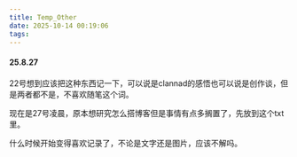 ```yaml
---
title: Temp_Other
date: 2025-10-14 00:19:06
tags:
---
```


#### 25.8.27

22号想到应该把这种东西记一下，可以说是clannad的感悟也可以说是创作谈，但是两者都不是，不喜欢随笔这个词。

现在是27号凌晨，原本想研究怎么搭博客但是事情有点多搁置了，先放到这个txt里。

什么时候开始变得喜欢记录了，不论是文字还是图片，应该不解吗。
